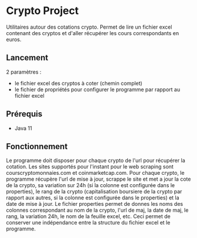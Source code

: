 # Crypto Project
Utilitaires autour des cotations crypto.
Permet de lire un fichier excel contenant des cryptos et d'aller récupérer les cours correspondants en euros.

## Lancement
2 paramètres : 
- le fichier excel des cryptos à coter (chemin complet)
- le fichier de propriétés pour configurer le programme par rapport au fichier excel

## Prérequis 
* Java 11 

## Fonctionnement 
Le programme doit disposer pour chaque crypto de l'url pour récupérer la cotation.
Les sites supportés pour l'instant pour le web scraping sont courscryptomonnaies.com et coinmarketcap.com.
Pour chaque crypto, le programme récupère l'url de mise à jour, scrappe le site et met a jour la cote de la crypto, sa variation sur 24h (si la colonne est configurée dans le properties), le rang de la crypto (capitalisation boursiere de la crypto par rapport aux autres, si la colonne est configurée dans le properties) et la date de mise à jour.
Le fichier properties permet de donnes les noms des colonnes correspondant au nom de la crypto, l'url de maj, la date de maj, le rang, la variation 24h, le nom de la feuille excel, etc. Ceci permet de conserver une indépendance entre la structure du fichier excel et le programme.


